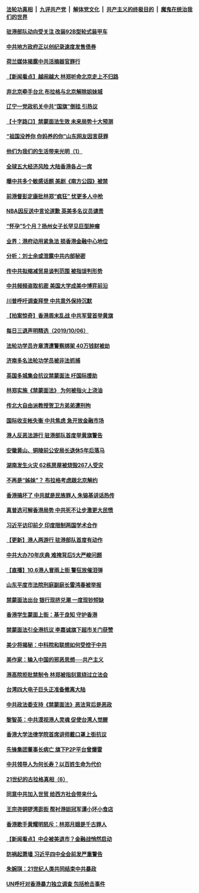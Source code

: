 ####  [法轮功真相](../../../../basic/blob/master/README.md?t=10071826) &nbsp;|&nbsp; [九评共产党](../../../../9ping.md/blob/master/README.md?t=10071826) &nbsp;|&nbsp; [解体党文化](../../../../jtdwh.md/blob/master/README.md?t=10071826)  &nbsp;|&nbsp; [共产主义的终极目的](../../../../gczydzjmd.md/blob/master/README.md?t=10071826) &nbsp;|&nbsp; [魔鬼在统治我们的世界](../../../../mgztzwmdsj.md/blob/master/README.md?t=10071826) 

#### [驻港部队动向受关注 改装92B型轮式装甲车](../pages/nsc413/n11573904.md?t=10071826) 

#### [中共地方政府正以创纪录速度发售债券](../pages/nsc413/n11574232.md?t=10071826) 

#### [荷兰媒体揭露中共活摘器官罪行](../pages/nsc413/n11574020.md?t=10071826) 

#### [【新闻看点】越闹越大 林郑听命北京走上不归路](../pages/nsc413/n11574050.md?t=10071826) 

#### [弃北京牵手台北 布拉格与北京解除姐妹城](../pages/nsc413/n11574023.md?t=10071826) 

#### [辽宁一党政机关中共“国旗”倒挂 引热议](../pages/nsc413/n11574036.md?t=10071826) 

#### [【十字路口】禁蒙面法生效 未来局势十大预测](../pages/nsc413/n11570930.md?t=10071826) 

#### [“祖国没养你 你妈养的你”山东网友因言获罪](../pages/nsc413/n11573942.md?t=10071826) 


#### [他们为我们的生活带来光明（1）](../pages/nsc413/n11571997.md?t=10071826) 

#### [全球五大经济风险 大陆香港各占一席](../pages/nsc413/n11573114.md?t=10071826) 

#### [曝中共多个敏感话题 美剧《南方公园》被禁](../pages/nsc413/n11572594.md?t=10071826) 

#### [前港督彭定康批林郑“疯狂” 忧更多人中枪](../pages/nsc413/n11573429.md?t=10071826) 

#### [NBA因反送中言论道歉 英美多名议员谴责](../pages/nsc413/n11573509.md?t=10071826) 

#### [“怀孕”5个月？扬州女子长罕见巨型肿瘤](../pages/nsc413/n11573534.md?t=10071826) 

#### [业界：港府动用紧急法 损香港金融中心地位](../pages/nsc413/n11573085.md?t=10071826) 

#### [分析：刘士余或泄露中共内部秘密](../pages/nsc413/n11573048.md?t=10071826) 

#### [传中共拟缩减贸易谈判范围 被指误判形势](../pages/nsc413/n11572993.md?t=10071826) 

#### [中共频频盗取机密 美国大学成美中博弈前沿](../pages/nsc413/n11572651.md?t=10071826) 

#### [川普呼吁调查拜登 中共意外保持沉默](../pages/nsc413/n11572392.md?t=10071826) 

#### [【拍案惊奇】香港周末乱战 中共军营首举黄旗](../pages/nsc413/n11572707.md?t=10071826) 

#### [每日三退声明精选（2019/10/06）](../pages/nsc413/n11572771.md?t=10071826) 

#### [法轮功学员许章清遭警察绑架 40万钱财被劫](../pages/nsc413/n11571567.md?t=10071826) 

#### [济南多名法轮功学员被非法抓捕](../pages/nsc413/n11570469.md?t=10071826) 

#### [英国多城集会抗议禁蒙面法 吁国际援助](../pages/nsc413/n11572299.md?t=10071826) 

#### [林郑实施《禁蒙面法》 为何被指火上浇油](../pages/nsc413/n11572289.md?t=10071826) 

#### [传北大自由派教授贺卫方弟弟遭刑拘](../pages/nsc413/n11572193.md?t=10071826) 

#### [国际收支帐失衡 中共焦虑 急开放金融市场](../pages/nsc413/n11572135.md?t=10071826) 

#### [港人反恶法游行 驻港部队首度举黄旗警告](../pages/nsc413/n11572153.md?t=10071826) 

#### [安徽黄山、铜陵前公安局长退休5年后落马](../pages/nsc413/n11572078.md?t=10071826) 

#### [湖南发生火灾 62栋房屋被烧毁267人受灾](../pages/nsc413/n11571851.md?t=10071826) 

#### [不再是“姊妹”？ 布拉格考虑跟北京解约](../pages/nsc413/n11571842.md?t=10071826) 

#### [香港搞坏了 中共就是民族罪人 朱镕基讲话热传](../pages/nsc413/n11571866.md?t=10071826) 

#### [真普选可解香港局势 中共死不让步激更大民愤](../pages/nsc413/n11571716.md?t=10071826) 

#### [习近平访印前夕 印度限制两国学术合作](../pages/nsc413/n11571861.md?t=10071826) 

#### [【更新】港人两游行 驻港部队首度有动作](../pages/nsc413/n11571159.md?t=10071826) 

#### [中共大办70年庆典 难掩背后5大严峻问题](../pages/nsc413/n11571665.md?t=10071826) 

#### [【直播】10.6港人冒雨上街 警狂放催泪弹](../pages/nsc413/n11566038.md?t=10071826) 


#### [山东平度市法院刑庭副庭长雷鸿春被举报](../pages/nsc413/n11568510.md?t=10071826) 

#### [禁蒙面法出台 银行现挤兑潮 一度现钞短缺](../pages/nsc413/n11571322.md?t=10071826) 

#### [香港学生蒙面上街：基于良知 守护香港](../pages/nsc413/n11571495.md?t=10071826) 

#### [禁蒙面法引全港抗议 李嘉诚旗下超市关门获赞](../pages/nsc413/n11571457.md?t=10071826) 

#### [美少将揭秘：中科院和联想如何受控于中共](../pages/nsc413/n11520466.md?t=10071826) 

#### [美作家：输入中国的邪恶思想──共产主义](../pages/nsc413/n11571461.md?t=10071826) 

#### [港高院拒批禁制令 林郑被指刻意绕过立法会](../pages/nsc413/n11571378.md?t=10071826) 

#### [台湾四大电子巨头正准备撤离大陆](../pages/nsc413/n11571449.md?t=10071826) 

#### [中共政法委支持《禁蒙面法》恶法背后是恶政](../pages/nsc413/n11571216.md?t=10071826) 

#### [黎智英：中共漠视港人灵魂 促使台湾人觉醒](../pages/nsc413/n11571207.md?t=10071826) 

#### [香港大学法律学院首席讲师戴口罩上街抗议](../pages/nsc413/n11571051.md?t=10071826) 

#### [先锋集团董事长病亡 旗下P2P平台曾爆雷](../pages/nsc413/n11570932.md?t=10071826) 

#### [中共领导人为何长寿？以百姓生命为代价](../pages/nsc413/n11570901.md?t=10071826) 

#### [21世纪的古拉格真相（6）](../pages/nsc413/n11557934.md?t=10071826) 

#### [同意中共加入世贸 给西方社会带来什么](../pages/nsc413/n11544918.md?t=10071826) 

#### [王宗尧铜锣湾逛街 帮衬港姐冠军谭小环小食店](../pages/nsc413/n11570552.md?t=10071826) 

#### [香港歌手黄耀明怒斥：林郑月娥是千古罪人](../pages/nsc413/n11570726.md?t=10071826) 

#### [【新闻看点】中企被美退市？金融战悄然启动](../pages/nsc413/n11570752.md?t=10071826) 

#### [防祸起萧墙 习近平四中全会前发严重警告](../pages/nsc413/n11570669.md?t=10071826) 

#### [朱婉琪：21世纪人类共同结束中共暴政](../pages/nsc413/n11570031.md?t=10071826) 

#### [UN呼吁对香港暴力独立调查 包括枪击事件](../pages/nsc413/n11570709.md?t=10071826) 

